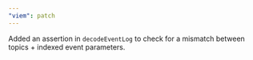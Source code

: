 ```yaml
---
"viem": patch
---
```


Added an assertion in `decodeEventLog` to check for a mismatch between topics + indexed event parameters.
